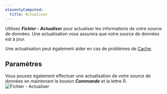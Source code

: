 ```yaml
---
eleventyComputed:
  title: Actualiser
---
```

Utilisez ***Fichier - Actualiser*** pour actualiser les informations de votre source de données. Une actualisation vous assurera que votre source de données est à jour.  

Une actualisation peut également aider en cas de problèmes de [Cache](/fr/rdm/mac/data-sources/caching/). 

## Paramètres 

Vous pouvez également effectuer une actualisation de votre source de données en maintenant le bouton ***Commande*** et la lettre R.  
![Fichier - Actualiser](https://webdevolutions.azureedge.net/docs/fr/rdm/mac/clip4023.png)